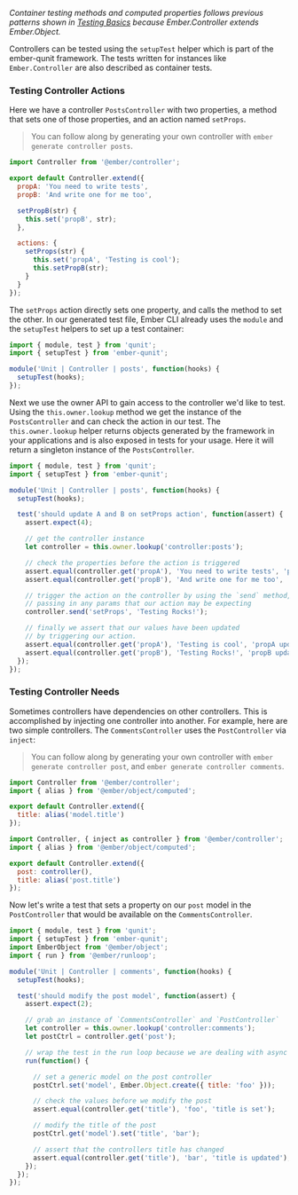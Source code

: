 _Container testing methods and computed properties follows previous patterns shown
in [Testing Basics][] because Ember.Controller extends Ember.Object._

Controllers can be tested using the `setupTest` helper which is part
of the ember-qunit framework. The tests written for instances like `Ember.Controller` are
also described as container tests.

### Testing Controller Actions

Here we have a controller `PostsController` with two properties, a method that
sets one of those properties, and an action named `setProps`.

> You can follow along by generating your own controller with `ember generate
> controller posts`.

```javascript {data-filename=app/controllers/posts.js}
import Controller from '@ember/controller';

export default Controller.extend({
  propA: 'You need to write tests',
  propB: 'And write one for me too',

  setPropB(str) {
    this.set('propB', str);
  },

  actions: {
    setProps(str) {
      this.set('propA', 'Testing is cool');
      this.setPropB(str);
    }
  }
});
```

The `setProps` action directly sets one property, and calls the method to set the other.
In our generated test file, Ember CLI already uses the `module` and the `setupTest` helpers to set up a test
container:

```javascript {data-filename=tests/unit/controllers/posts-test.js}
import { module, test } from 'qunit';
import { setupTest } from 'ember-qunit';

module('Unit | Controller | posts', function(hooks) {
  setupTest(hooks);
});
```

Next we use the owner API to gain access to the controller we'd like to test.
Using the `this.owner.lookup` method we get the instance of the `PostsController` and can check the action in our test.
The `this.owner.lookup` helper returns objects generated by the framework in your applications
and is also exposed in tests for your usage. Here it will return a singleton instance of the `PostsController`.

```javascript {data-filename=tests/unit/controllers/posts-test.js}
import { module, test } from 'qunit';
import { setupTest } from 'ember-qunit';

module('Unit | Controller | posts', function(hooks) {
  setupTest(hooks);

  test('should update A and B on setProps action', function(assert) {
    assert.expect(4);

    // get the controller instance
    let controller = this.owner.lookup('controller:posts');

    // check the properties before the action is triggered
    assert.equal(controller.get('propA'), 'You need to write tests', 'propA initialized');
    assert.equal(controller.get('propB'), 'And write one for me too', 'propB initialized');

    // trigger the action on the controller by using the `send` method,
    // passing in any params that our action may be expecting
    controller.send('setProps', 'Testing Rocks!');

    // finally we assert that our values have been updated
    // by triggering our action.
    assert.equal(controller.get('propA'), 'Testing is cool', 'propA updated');
    assert.equal(controller.get('propB'), 'Testing Rocks!', 'propB updated');
  });
});
```

### Testing Controller Needs

Sometimes controllers have dependencies on other controllers. This is
accomplished by injecting one controller into another. For example, here are two simple controllers. The
`CommentsController` uses the `PostController` via `inject`:

> You can follow along by generating your own controller with `ember generate
> controller post`, and `ember generate controller comments`.

```javascript {data-filename=app/controllers/post.js}
import Controller from '@ember/controller';
import { alias } from '@ember/object/computed';

export default Controller.extend({
  title: alias('model.title')
});
```

```javascript {data-filename=app/controllers/comments.js}
import Controller, { inject as controller } from '@ember/controller';
import { alias } from '@ember/object/computed';

export default Controller.extend({
  post: controller(),
  title: alias('post.title')
});
```

Now let's write a test that sets a property on our `post` model in the
`PostController` that would be available on the `CommentsController`.

```javascript {data-filename=tests/unit/controllers/comments-test.js}
import { module, test } from 'qunit';
import { setupTest } from 'ember-qunit';
import EmberObject from '@ember/object';
import { run } from '@ember/runloop';

module('Unit | Controller | comments', function(hooks) {
  setupTest(hooks);

  test('should modify the post model', function(assert) {
    assert.expect(2);

    // grab an instance of `CommentsController` and `PostController`
    let controller = this.owner.lookup('controller:comments');
    let postCtrl = controller.get('post');

    // wrap the test in the run loop because we are dealing with async functions
    run(function() {

      // set a generic model on the post controller
      postCtrl.set('model', Ember.Object.create({ title: 'foo' }));

      // check the values before we modify the post
      assert.equal(controller.get('title'), 'foo', 'title is set');

      // modify the title of the post
      postCtrl.get('model').set('title', 'bar');

      // assert that the controllers title has changed
      assert.equal(controller.get('title'), 'bar', 'title is updated');
    });
  });
});
```

[Testing Basics]: ../unit-testing-basics/
<!-- This definition flagged as not used - should be deleted? -->
<!-- [needs]: ../../controllers/dependencies-between-controllers/ -->
